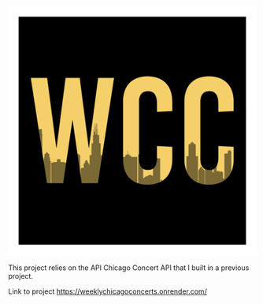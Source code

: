 ![logo](./src/assets/wcc_logo.png)

This project relies on the API Chicago Concert API that I built in a previous project.

Link to project https://weeklychicagoconcerts.onrender.com/

